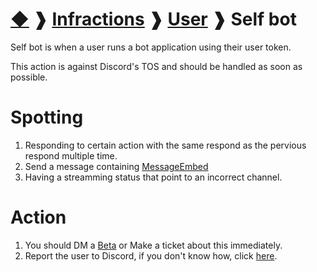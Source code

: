 # [◆](/) ❱ [Infractions](/Infractions) ❱ [User](/Infractions/User) ❱ Self bot

Self bot is when a user runs a bot application using their user token.

This action is against Discord's TOS and should be handled as soon as possible. 

# Spotting

1. Responding to certain action with the same respond as the pervious respond multiple time.
2. Send a message containing [MessageEmbed](https://discordjs.guide/popular-topics/embeds.html)
3. Having a streamming status that point to an incorrect channel.

# Action

1. You should DM a [Beta](/Roles/Beta) or Make a ticket about this immediately.
2. Report the user to Discord, if you don't know how, click [here](https://support.discord.com/hc/en-us/articles/360000291932-How-to-Properly-Report-Issues-to-Trust-Safety).
